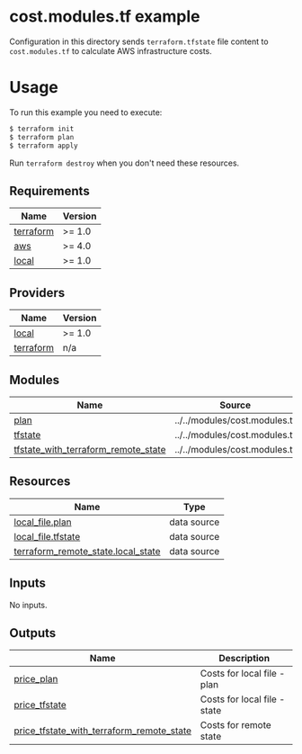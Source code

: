 # cost.modules.tf example

Configuration in this directory sends `terraform.tfstate` file content to `cost.modules.tf` to calculate AWS infrastructure costs.

# Usage

To run this example you need to execute:

```bash
$ terraform init
$ terraform plan
$ terraform apply
```

Run `terraform destroy` when you don't need these resources.

<!-- BEGINNING OF PRE-COMMIT-TERRAFORM DOCS HOOK -->
## Requirements

| Name | Version |
|------|---------|
| <a name="requirement_terraform"></a> [terraform](#requirement\_terraform) | >= 1.0 |
| <a name="requirement_aws"></a> [aws](#requirement\_aws) | >= 4.0 |
| <a name="requirement_local"></a> [local](#requirement\_local) | >= 1.0 |

## Providers

| Name | Version |
|------|---------|
| <a name="provider_local"></a> [local](#provider\_local) | >= 1.0 |
| <a name="provider_terraform"></a> [terraform](#provider\_terraform) | n/a |

## Modules

| Name | Source | Version |
|------|--------|---------|
| <a name="module_plan"></a> [plan](#module\_plan) | ../../modules/cost.modules.tf | n/a |
| <a name="module_tfstate"></a> [tfstate](#module\_tfstate) | ../../modules/cost.modules.tf | n/a |
| <a name="module_tfstate_with_terraform_remote_state"></a> [tfstate\_with\_terraform\_remote\_state](#module\_tfstate\_with\_terraform\_remote\_state) | ../../modules/cost.modules.tf | n/a |

## Resources

| Name | Type |
|------|------|
| [local_file.plan](https://registry.terraform.io/providers/hashicorp/local/latest/docs/data-sources/file) | data source |
| [local_file.tfstate](https://registry.terraform.io/providers/hashicorp/local/latest/docs/data-sources/file) | data source |
| [terraform_remote_state.local_state](https://registry.terraform.io/providers/hashicorp/terraform/latest/docs/data-sources/remote_state) | data source |

## Inputs

No inputs.

## Outputs

| Name | Description |
|------|-------------|
| <a name="output_price_plan"></a> [price\_plan](#output\_price\_plan) | Costs for local file - plan |
| <a name="output_price_tfstate"></a> [price\_tfstate](#output\_price\_tfstate) | Costs for local file - state |
| <a name="output_price_tfstate_with_terraform_remote_state"></a> [price\_tfstate\_with\_terraform\_remote\_state](#output\_price\_tfstate\_with\_terraform\_remote\_state) | Costs for remote state |
<!-- END OF PRE-COMMIT-TERRAFORM DOCS HOOK -->
